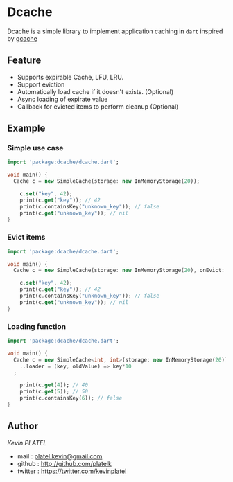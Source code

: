 # Dcache

Dcache is a simple library to implement application caching in `dart` inspired by [gcache](https://github.com/bluele/gcache)

## Feature

* Supports expirable Cache, LFU, LRU.
* Support eviction
* Automatically load cache if it doesn't exists. (Optional)
* Async loading of expirate value
* Callback for evicted items to perform cleanup (Optional)

## Example

### Simple use case

```dart
import 'package:dcache/dcache.dart';

void main() {
  Cache c = new SimpleCache(storage: new InMemoryStorage(20));

    c.set("key", 42);
    print(c.get("key")); // 42
    print(c.containsKey("unknown_key")); // false
    print(c.get("unknown_key")); // nil
}
```

### Evict items

```dart
import 'package:dcache/dcache.dart';

void main() {
  Cache c = new SimpleCache(storage: new InMemoryStorage(20), onEvict: (key, value) {value.dispose();});

    c.set("key", 42);
    print(c.get("key")); // 42
    print(c.containsKey("unknown_key")); // false
    print(c.get("unknown_key")); // nil
}
```


### Loading function

```dart
import 'package:dcache/dcache.dart';

void main() {
  Cache c = new SimpleCache<int, int>(storage: new InMemoryStorage(20))
    ..loader = (key, oldValue) => key*10
  ;

    print(c.get(4)); // 40
    print(c.get(5)); // 50
    print(c.containsKey(6)); // false
}
```

## Author

*Kevin PLATEL*

* mail : <platel.kevin@gmail.com>
* github : <http://github.com/platelk>
* twitter : <https://twitter.com/kevinplatel>

